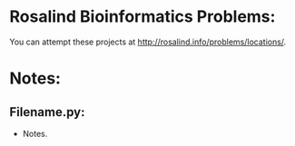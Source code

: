 # Rosalind Bioinformatics Problems:
You can attempt these projects at http://rosalind.info/problems/locations/.

# Notes:
## Filename.py:
* Notes.
